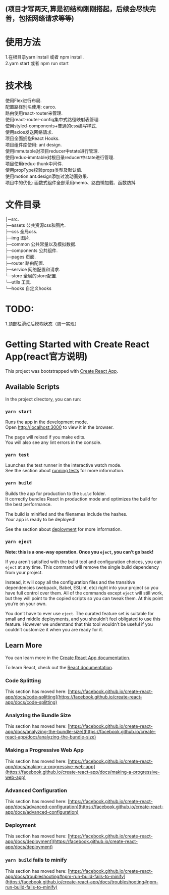 ## (项目才写两天,算是初结构刚刚搭起，后续会尽快完善，包括网络请求等等)
# 使用方法
1.在根目录yarn install 或者 npm install.\
2.yarn start 或者 npm run start

# 技术栈
使用Flex进行布局.\
配置路径别名使用: carco.\
路由使用react-router来管理.\
使用react-router-config集中式路径映射表管理.\
使用styled-components+普通的css编写样式.\
使用axios发送网络请求.\
项目全面拥抱React Hooks.\
项目组件库使用: ant design.\
使用immutable对项目reducer中state进行管理.\
使用redux-immtable对根目录reducer中state进行管理.\
项目使用redux-thunk中间件.\
使用propType校验props类型及默认值.\
使用motion.ant.design添加过渡动画效果.\
项目中的优化: 函数式组件全部采用memo、路由懒加载、函数防抖
# 文件目录
│─src.\
  ├─assets 公共资源css和图片.\
    ├─css  全局css.\
    ├─img   图片.\
  ├─common  公共常量以及模拟数据.\
  ├─components 公共组件.\
  ├─pages   页面.\
  ├─router  路由配置.\
  ├─service 网络配置和请求.\
  └─store   全局的store配置.\
  └─utils   工具.\
  └─hooks   自定义hooks

# TODO:
1.顶部栏滑动后模糊状态（周一实现）

# Getting Started with Create React App(react官方说明)

This project was bootstrapped with [Create React App](https://github.com/facebook/create-react-app).

## Available Scripts

In the project directory, you can run:

### `yarn start`

Runs the app in the development mode.\
Open [http://localhost:3000](http://localhost:3000) to view it in the browser.

The page will reload if you make edits.\
You will also see any lint errors in the console.

### `yarn test`

Launches the test runner in the interactive watch mode.\
See the section about [running tests](https://facebook.github.io/create-react-app/docs/running-tests) for more information.

### `yarn build`

Builds the app for production to the `build` folder.\
It correctly bundles React in production mode and optimizes the build for the best performance.

The build is minified and the filenames include the hashes.\
Your app is ready to be deployed!

See the section about [deployment](https://facebook.github.io/create-react-app/docs/deployment) for more information.

### `yarn eject`

**Note: this is a one-way operation. Once you `eject`, you can’t go back!**

If you aren’t satisfied with the build tool and configuration choices, you can `eject` at any time. This command will remove the single build dependency from your project.

Instead, it will copy all the configuration files and the transitive dependencies (webpack, Babel, ESLint, etc) right into your project so you have full control over them. All of the commands except `eject` will still work, but they will point to the copied scripts so you can tweak them. At this point you’re on your own.

You don’t have to ever use `eject`. The curated feature set is suitable for small and middle deployments, and you shouldn’t feel obligated to use this feature. However we understand that this tool wouldn’t be useful if you couldn’t customize it when you are ready for it.

## Learn More

You can learn more in the [Create React App documentation](https://facebook.github.io/create-react-app/docs/getting-started).

To learn React, check out the [React documentation](https://reactjs.org/).

### Code Splitting

This section has moved here: [https://facebook.github.io/create-react-app/docs/code-splitting](https://facebook.github.io/create-react-app/docs/code-splitting)

### Analyzing the Bundle Size

This section has moved here: [https://facebook.github.io/create-react-app/docs/analyzing-the-bundle-size](https://facebook.github.io/create-react-app/docs/analyzing-the-bundle-size)

### Making a Progressive Web App

This section has moved here: [https://facebook.github.io/create-react-app/docs/making-a-progressive-web-app](https://facebook.github.io/create-react-app/docs/making-a-progressive-web-app)

### Advanced Configuration

This section has moved here: [https://facebook.github.io/create-react-app/docs/advanced-configuration](https://facebook.github.io/create-react-app/docs/advanced-configuration)

### Deployment

This section has moved here: [https://facebook.github.io/create-react-app/docs/deployment](https://facebook.github.io/create-react-app/docs/deployment)

### `yarn build` fails to minify

This section has moved here: [https://facebook.github.io/create-react-app/docs/troubleshooting#npm-run-build-fails-to-minify](https://facebook.github.io/create-react-app/docs/troubleshooting#npm-run-build-fails-to-minify)
